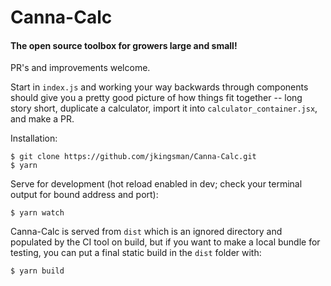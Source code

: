 # Canna-Calc
#### The open source toolbox for growers large and small!


PR's and improvements welcome.

Start in `index.js` and working your way backwards through components should give you a pretty good picture of how things fit together -- long story short, duplicate a calculator, import it into `calculator_container.jsx`, and make a PR.

Installation:
```
$ git clone https://github.com/jkingsman/Canna-Calc.git
$ yarn
```

Serve for development (hot reload enabled in dev; check your terminal output for bound address and port):
```
$ yarn watch
```

Canna-Calc is served from `dist` which is an ignored directory and populated by the CI tool on build, but if you want to make a local bundle for testing, you can put a final static build in the `dist` folder with:

```
$ yarn build
```
